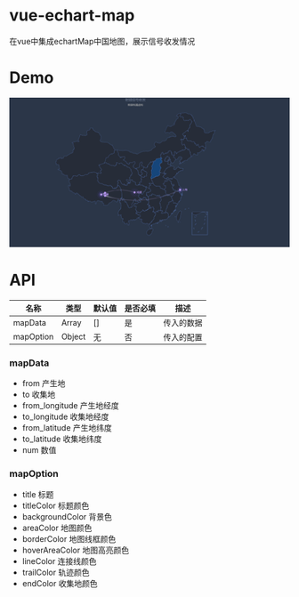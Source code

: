 # vue-echart-map

在vue中集成echartMap中国地图，展示信号收发情况

# Demo


![demo](./static/展示.png)

# API


名称 | 类型 | 默认值 | 是否必填 | 描述
---|--- |--- |--- | ---
mapData | Array | [] | 是 | 传入的数据
mapOption | Object | 无 | 否 | 传入的配置


### mapData


- from 产生地
- to 收集地
- from_longitude 产生地经度
- to_longitude 收集地经度
- from_latitude 产生地纬度
- to_latitude 收集地纬度
- num 数值


### mapOption

- title 标题
- titleColor 标题颜色
- backgroundColor 背景色
- areaColor 地图颜色
- borderColor 地图线框颜色
- hoverAreaColor 地图高亮颜色
- lineColor 连接线颜色
- trailColor 轨迹颜色
- endColor 收集地颜色
